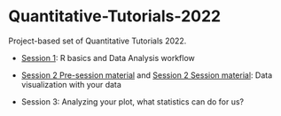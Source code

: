 # Quantitative-Tutorials-2022

Project-based set of Quantitative Tutorials 2022.

-   [Session 1](https://github.com/erolafr/Quantitative-Tutorials-2022/blob/main/Session1/Session1.md): R basics and Data Analysis workflow

-   [Session 2 Pre-session material](https://github.com/erolafr/Quantitative-Tutorials-2022/blob/main/Session2/Session2.md) and [Session 2 Session material](https://github.com/erolafr/Quantitative-Tutorials-2022/blob/main/Session2/Session2_Presentation.pdf): Data visualization with your data

-   Session 3: Analyzing your plot, what statistics can do for us?
